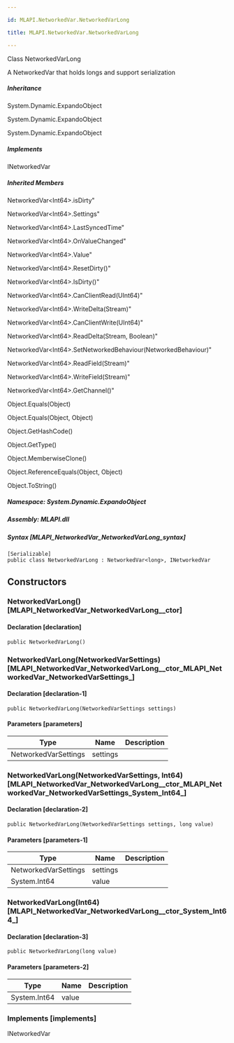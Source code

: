```yaml
---

id: MLAPI.NetworkedVar.NetworkedVarLong

title: MLAPI.NetworkedVar.NetworkedVarLong

---
```


Class NetworkedVarLong

<div class="markdown level0 summary" markdown="1">

A NetworkedVar that holds longs and support serialization

</div>

<div class="markdown level0 conceptual" markdown="1">

</div>

<div class="inheritance" markdown="1">

##### Inheritance

<div class="level0" markdown="1">

System.Dynamic.ExpandoObject

</div>

<div class="level1" markdown="1">

System.Dynamic.ExpandoObject

</div>

<div class="level2" markdown="1">

System.Dynamic.ExpandoObject

</div>

</div>

<div markdown="1" classs="implements">

##### Implements

<div markdown="1">

INetworkedVar

</div>

</div>

<div class="inheritedMembers" markdown="1">

##### Inherited Members

<div markdown="1">

NetworkedVar\<Int64\>.isDirty"

</div>

<div markdown="1">

NetworkedVar\<Int64\>.Settings"

</div>

<div markdown="1">

NetworkedVar\<Int64\>.LastSyncedTime"

</div>

<div markdown="1">

NetworkedVar\<Int64\>.OnValueChanged"

</div>

<div markdown="1">

NetworkedVar\<Int64\>.Value"

</div>

<div markdown="1">

NetworkedVar\<Int64\>.ResetDirty()"

</div>

<div markdown="1">

NetworkedVar\<Int64\>.IsDirty()"

</div>

<div markdown="1">

NetworkedVar\<Int64\>.CanClientRead(UInt64)"

</div>

<div markdown="1">

NetworkedVar\<Int64\>.WriteDelta(Stream)"

</div>

<div markdown="1">

NetworkedVar\<Int64\>.CanClientWrite(UInt64)"

</div>

<div markdown="1">

NetworkedVar\<Int64\>.ReadDelta(Stream, Boolean)"

</div>

<div markdown="1">

NetworkedVar\<Int64\>.SetNetworkedBehaviour(NetworkedBehaviour)"

</div>

<div markdown="1">

NetworkedVar\<Int64\>.ReadField(Stream)"

</div>

<div markdown="1">

NetworkedVar\<Int64\>.WriteField(Stream)"

</div>

<div markdown="1">

NetworkedVar\<Int64\>.GetChannel()"

</div>

<div markdown="1">

Object.Equals(Object)

</div>

<div markdown="1">

Object.Equals(Object, Object)

</div>

<div markdown="1">

Object.GetHashCode()

</div>

<div markdown="1">

Object.GetType()

</div>

<div markdown="1">

Object.MemberwiseClone()

</div>

<div markdown="1">

Object.ReferenceEquals(Object, Object)

</div>

<div markdown="1">

Object.ToString()

</div>

</div>

##### **Namespace**: System.Dynamic.ExpandoObject

##### **Assembly**: MLAPI.dll

##### Syntax [MLAPI_NetworkedVar_NetworkedVarLong_syntax]

    [Serializable]
    public class NetworkedVarLong : NetworkedVar<long>, INetworkedVar

## Constructors 

### NetworkedVarLong() [MLAPI_NetworkedVar_NetworkedVarLong__ctor]

<div class="markdown level1 summary" markdown="1">

</div>

<div class="markdown level1 conceptual" markdown="1">

</div>

#### Declaration [declaration]

    public NetworkedVarLong()

### NetworkedVarLong(NetworkedVarSettings) [MLAPI_NetworkedVar_NetworkedVarLong__ctor_MLAPI_NetworkedVar_NetworkedVarSettings_]

<div class="markdown level1 summary" markdown="1">

</div>

<div class="markdown level1 conceptual" markdown="1">

</div>

#### Declaration [declaration-1]

    public NetworkedVarLong(NetworkedVarSettings settings)

#### Parameters [parameters]

| Type                 | Name     | Description |
|----------------------|----------|-------------|
| NetworkedVarSettings | settings |             |

### NetworkedVarLong(NetworkedVarSettings, Int64) [MLAPI_NetworkedVar_NetworkedVarLong__ctor_MLAPI_NetworkedVar_NetworkedVarSettings_System_Int64_]

<div class="markdown level1 summary" markdown="1">

</div>

<div class="markdown level1 conceptual" markdown="1">

</div>

#### Declaration [declaration-2]

    public NetworkedVarLong(NetworkedVarSettings settings, long value)

#### Parameters [parameters-1]

| Type                 | Name     | Description |
|----------------------|----------|-------------|
| NetworkedVarSettings | settings |             |
| System.Int64         | value    |             |

### NetworkedVarLong(Int64) [MLAPI_NetworkedVar_NetworkedVarLong__ctor_System_Int64_]

<div class="markdown level1 summary" markdown="1">

</div>

<div class="markdown level1 conceptual" markdown="1">

</div>

#### Declaration [declaration-3]

    public NetworkedVarLong(long value)

#### Parameters [parameters-2]

| Type         | Name  | Description |
|--------------|-------|-------------|
| System.Int64 | value |             |

### Implements [implements]

<div markdown="1">

INetworkedVar

</div>
